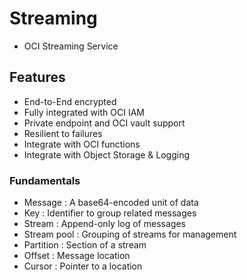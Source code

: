 # Streaming

- OCI Streaming Service

## Features

- End-to-End encrypted
- Fully integrated with OCI IAM
- Private endpoint and OCI vault support
- Resilient to failures
- Integrate with OCI functions
- Integrate with Object Storage & Logging

### Fundamentals

- Message : A base64-encoded unit of data
- Key : Identifier to group related messages
- Stream : Append-only log of messages
- Stream pool : Grouping of streams for management
- Partition : Section of a stream
- Offset : Message location
- Cursor : Pointer to a location
